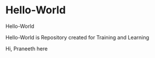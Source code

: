 # Hello-World
Hello-World

Hello-World is Repository created for Training and Learning

Hi, Praneeth here
